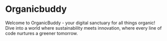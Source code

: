 # Organicbuddy
Welcome to OrganicBuddy - your digital sanctuary for all things organic! Dive into a world where sustainability meets innovation, where every line of code nurtures a greener tomorrow.
